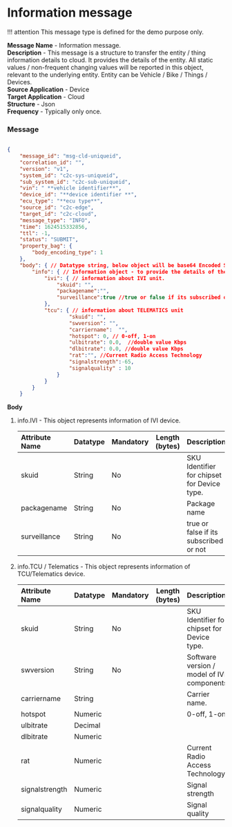 # Information message</br>

!!! attention
    This message type is defined for the demo purpose only. 

**Message Name** - Information message. <br>
**Description** - This message is a structure to transfer the entity / thing information details to cloud. It provides the details of the entity. All static values / non-frequent changing values will be reported in this object, relevant to the underlying entity. Entity can be Vehicle / Bike / Things / Devices. <br>
**Source Application** - Device<br>
**Target Application** - Cloud<br>
**Structure** - Json<br>
**Frequency** - Typically only once.


### Message
```json

{
    "message_id": "msg-cld-uniqueid",
    "correlation_id": "",
    "version": "v1",
    "system_id": "c2c-sys-uniqueid",
    "sub_system_id": "c2c-sub-uniqueid",
    "vin": " **vehicle identifier**",
    "device_id": "**device identifier **",
    "ecu_type": "**ecu type**",
    "source_id": "c2c-edge",
    "target_id": "c2c-cloud",
    "message_type": "INFO",
    "time": 1624515332856,
    "ttl": -1,
    "status": "SUBMIT",
    "property_bag": {
        "body_encoding_type": 1
    },
    "body": { // Datatype string, below object will be base64 Encoded String.
        "info": { // Information object - to provide the details of the entity. All static values / non-frequent changing values will be reported in this object, relevant to the underlying entity. Entity can be Vehicle / Bike / Things / Devices.
            "ivi": { // information about IVI unit.
                "skuid": "",
                "packagename":"",
    		    "surveillance":true //true or false if its subscribed or not.
            },
            "tcu": { // information about TELEMATICS unit
                    "skuid": "",
                    "swversion": "",
                    "carriername":  "", 
                    "hotspot": 0, // 0-off, 1-on
                    "ulbitrate": 0.0,  //double value Kbps
                    "dlbitrate": 0.0, //double value Kbps
                    "rat":"", //Current Radio Access Technology
                    "signalstrength":-65, 
                    "signalquality" : 10
                }
            }
        }
    }

```

**Body**

1. info.IVI - This object represents information of IVI device.
       
    |Attribute Name|Datatype|Mandatory| Length (bytes) |Description|
    | :------------- | :------------ |:------------ |:------------: |:------------ |
    | skuid| String| No| | SKU Identifier for chipset for Device type.|
    | packagename| String| No| | Package name|
    | surveillance| String| No| |true or false if its subscribed or not|
   
2. info.TCU / Telematics - This object represents information of TCU/Telematics device.

    |Attribute Name|Datatype|Mandatory| Length (bytes) |Description|
    | :------------- | :------------ |:------------ |:------------: |:------------ |
    | skuid| String| No| | SKU Identifier for chipset for Device type.|
    | swversion| String| No| | Software version / model of IVI components|
    | carriername| String| | | Carrier name.|
    | hotspot| Numeric| | | 0-off, 1-on|
    | ulbitrate| Decimal| | | |
    | dlbitrate| Numeric| | | |
    | rat| Numeric| | | Current Radio Access Technology|
    | signalstrength| Numeric| | | Signal strength|
    | signalquality| Numeric| | | Signal quality|

